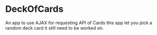 # DeckOfCards
An app to use AJAX for requesting API of Cards
this app let you pick a random deck card
it still need to be worked on.

